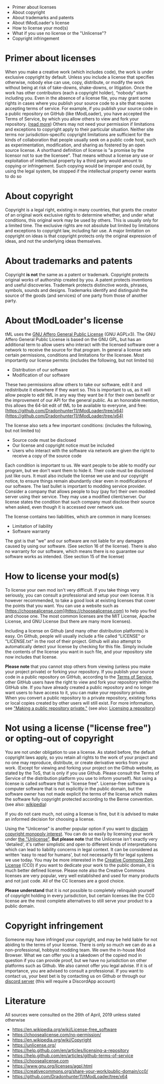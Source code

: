 * Primer about licenses
* About copyright
* About trademarks and patents
* About tModLoader's license
* How to license your mod(s)
* What if you use no license or the "Unlicense"?
* Copyright infringement

# Primer about licenses
When you make a creative work (which includes code), the work is under exclusive copyright by default. 
Unless you include a license that specifies otherwise, nobody else can use, copy, distribute, or modify the work without being at risk of take-downs, shake-downs, or litigation. 
Once the work has other contributors (each a copyright holder), “nobody” starts including you.
Even in the absence of a license file, you may grant some rights in cases where you publish your source code to a site that requires accepting terms of service. 
For example, if you publish your source code in a public repository on GitHub (like tModLoader), you have accepted the Terms of Service, by which you allow others to view and fork your repository. ([read more](https://help.github.com/en/articles/licensing-a-repository#disclaimer))
Others may not need your permission if limitations and exceptions to copyright apply to their particular situation. 
Neither site terms nor jurisdiction-specific copyright limitations are sufficient for the kinds of collaboration that people usually seek on a public code host, such as experimentation, modification, and sharing as fostered by an open source license. A shorthand definition of license is "a promise by the licensor not to sue the licensee". That means without a license any use or exploitation of intellectual property by a third party would amount to copying or infringement. Such copying would be improper and could, by using the legal system, be stopped if the intellectual property owner wants to do so

# About copyright
Copyright is a legal right, existing in many countries, that grants the creator of an original work exclusive rights to determine whether, and under what conditions, this original work may be used by others.
This is usually only for a limited time. 
The exclusive rights are not absolute but limited by limitations and exceptions to copyright law, including fair use. 
A major limitation on copyright on ideas is that copyright protects only the original expression of ideas, and not the underlying ideas themselves.

# About trademarks and patents
Copyright **is not** the same as a patent or trademark.
Copyright protects original works of authorship created by you. 
A patent protects inventions and useful discoveries. 
Trademark protects distinctive words, phrases, symbols, sounds and designs.
Trademarks identify and distinguish the source of the goods (and services) of one party from those of another party.

# About tModLoader's license
tML uses the [GNU Affero General Public License](https://www.gnu.org/licenses/agpl.html) (GNU AGPLv3). The GNU Affero General Public License is based on the GNU GPL, but has an additional term to allow users who interact with the licensed software over a network to receive the source for that program. In general a license sets certain permissions, conditions and limitations for the licensee. Most importantly our license permits: (includes the following, but not limited to)
- Distribution of our software
- Modification of our software

These two permissions allow others to take our software, edit it and redistribute it elsewhere if they want so. This is important to us, as it will allow people to edit tML in any way they want be it for their own benefit or the improvement of our API for the general public. As an honorable mention, this allows the 64-bit edit of tML to be available to everyone, and free: [https://github.com/Dradonhunter11/tModLoader/tree/x64](https://github.com/Dradonhunter11/tModLoader/tree/x64)

The license also sets a few important conditions: (includes the following, but not limited to)
- Source code must be disclosed
- Our license and copyright notice must be included
- Users who interact with the software via network are given the right to receive a copy of the source code

Each condition is important to us. We want people to be able to modify our program, but we don't want them to hide it. Their code must be disclosed just like ours. It must also include the license we use and our copyright notice, to ensure things remain abundantly clear even in modifications of our software. The last bullet is important to modding service provider. Consider a company that allows people to buy (pay for) their own modded server using their service. They may use a modified client/server. Our license states the condition that such company must disclose their source when asked, even though it is accessed over network use.

The license contains two liabilities, which are common in many licenses:
- Limitation of liability
- Software warranty

The gist is that "we" and our software are not liable for any damages caused by using our software. (See section 16 of the license). There is also no warranty for our software, which means there is no guarantee our software works as intended. (See section 15 of the license)

# How to license your mod(s)
To license your own mod isn't very difficult. If you take things very seriously, you can consult a professional and setup your own license. It is however recommended, to take a good look at existing licenses that cover the points that you want. You can use a website such as [https://choosealicense.com](https://choosealicense.com) to help you find and choose one. The most common licenses are the MIT License, Apache License, and GNU License (but there are many more licenses).

Including a license on Github (and many other distribution platforms) is easy. On Github, people will usually include a file called "LICENSE" or "LICENSE.txt" in the root of their project. Github will also attempt to automatically detect your license by checking for this file. Simply include the contents of the license you want in such file, and your repository site now includes that license.

**Please note** that you cannot stop others from viewing (unless you make your project private) or forking your repository. If you publish your source code in a public repository on GitHub, according to the [Terms of Service](https://help.github.com/en/articles/github-terms-of-service), other GitHub users have the right to view and fork your repository within the GitHub site. If you have already created a public repository and no longer want users to have access to it, you can make your repository private. When you convert a public repository to a private repository, existing forks or local copies created by other users will still exist. For more information, see ["Making a public repository private."](https://help.github.com/en/articles/making-a-public-repository-private) (see also: [Licensing a repository](https://help.github.com/en/articles/licensing-a-repository))

# Not using a license ("license free") or opting-out of copyright
You are not under obligation to use a license. As stated before, the default copyright laws apply, so you retain all rights to the work of your project and no one may reproduce, distribute, or create derivative works from your work. (Except for viewing and forking your project on the Github website, as stated by the ToS, that is only if you use Github. Please consult the Terms of Service of the distribution platform you use to inform yourself). Not using a license is called software that is "license free". License-free software is computer software that is not explicitly in the public domain, but the software owner has not made explicit the terms of the license which makes the software fully copyright protected according to the Berne convention. (see also: [wikipedia](https://en.wikipedia.org/wiki/License-free_software))

If you do not care much, not using a license is fine, but it is advised to make an informed decision for choosing a license.

Using the "Unlicense" is another popular option if you want to [disclaim copyright monopoly interest](https://cr.yp.to/publicdomain.html). You can do so easily by licensing your work under [the "Unlicense"](https://unlicense.org/).
**But please note** that the Unlicense isn't exactly very 'detailed', it's rather simplistic and open to different kinds of interpretations which can lead to liability concerns in legal context. It can be considered as written 'easy to read for humans', but not necessarily fit for legal systems we use today. You may be more interested in the [Creative Commons Zero License](https://creativecommons.org/share-your-work/public-domain/cc0/) (CC0) if you want to dedicate your work to the public domain, it is much better defined license. Please note also the Creative Commons licenses are very popular, very well established and used for many products and not just code. All of the CC licenses are a good choice.

**Please understand** that it is _not_ possible to completely relinquish yourself of copyright holding in every jurisdiction, but certain licenses like the CC0 license are the most complete alternatives to still serve your product to a public domain. 

# Copyright infringement
Someone may have infringed your copyright, and may be held liable for not abiding to the terms of your license. There is only so much we can do as a non-professional, hobbyist modding team. We own the in-house Mod Browser. What we can offer you is a takedown of the copied mod in question if you can provide proof, but we have no jurisdiction on other platforms such as Github. We also cannot offer you legal advise. If it is of importance, you are advised to consult a professional. If you want to contact us, your best bet is by contacting us on Github or through our [discord server](https://tmodloader.net/discord) (this will require a DiscordApp account)

# Literature
All sources were consulted on the 26th of April, 2019 unless stated otherwise
* https://en.wikipedia.org/wiki/License-free_software
* https://choosealicense.com/no-permission/
* https://en.wikipedia.org/wiki/Copyright
* https://unlicense.org/
* https://help.github.com/en/articles/licensing-a-repository
* https://help.github.com/en/articles/github-terms-of-service
* https://choosealicense.com
* https://www.gnu.org/licenses/agpl.html
* https://creativecommons.org/share-your-work/public-domain/cc0/
* https://github.com/Dradonhunter11/tModLoader/tree/x64